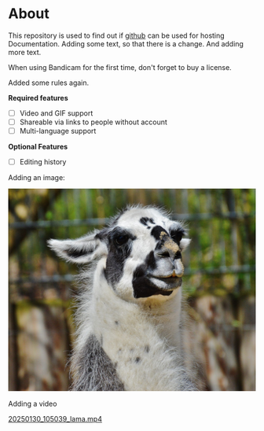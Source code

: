 # About

This repository is used to find out if [github](https://github.com) can be used for hosting Documentation.
Adding some text, so that there is a change. And adding more text.

When using Bandicam for the first time, don't forget to buy a license.

Added some rules again.

**Required features**

- [ ] Video and GIF support
- [ ] Shareable via links to people without account
- [ ] Multi-language support

**Optional Features**

- [ ] Editing history

Adding an image:

![](assets/20250130_104805_lama.jpg)

Adding a video


[20250130_105039_lama.mp4](assets/20250130_105039_lama.mp4)


